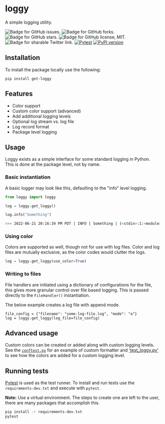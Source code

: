 # loggy
A simple logging utility.

<img src="https://img.shields.io/github/issues/mattdood/loggy"
    target="https://github.com/mattdood/loggy/issues"
    alt="Badge for GitHub issues."/>
<img src="https://img.shields.io/github/forks/mattdood/loggy"
    target="https://github.com/mattdood/loggy/forks"
    alt="Badge for GitHub forks."/>
<img src="https://img.shields.io/github/stars/mattdood/loggy"
    alt="Badge for GitHub stars."/>
<img src="https://img.shields.io/github/license/mattdood/loggy"
    target="https://github.com/mattdood/loggy/raw/master/LICENSE"
    alt="Badge for GitHub license, MIT."/>
<img src="https://img.shields.io/twitter/url?url=https%3A%2F%2Fgithub.com%2Fmattdood%2Floggy"
    target="https://twitter.com/intent/tweet?text=Wow:&url=https%3A%2F%2Fgithub.com%2Fmattdood%2Floggy"
    alt="Badge for sharable Twitter link."/>
[![Pytest](https://github.com/mattdood/loggy/actions/workflows/ci.yml/badge.svg)](https://github.com/mattdood/loggy/actions/workflows/ci.yml)
[![PyPI version](https://badge.fury.io/py/get-loggy.svg)](https://badge.fury.io/py/get-loggy)

## Installation
To install the package locally use the following:

```
pip install get-loggy
```

## Features
* Color support
* Custom color support (advanced)
* Add additional logging levels
* Optional log stream vs. log file
* Log record format
* Package level logging

## Usage
Loggy exists as a simple interface for some standard logging in Python.
This is done at the package level, not by name.

### Basic instantiation
A basic logger may look like this, defaulting to the "info" level logging.

```python
from loggy import loggy

log = loggy.get_loggy()

log.info("Something")
```

```bash
>>> 2022-06-21 20:16:39 PM PDT | INFO | Something | (<stdin>:1:<module>) |
```

### Using color
Colors are supported as well, though not for use with log files. Color and
log files are mutually exclusive, as the color codes would clutter the logs.

```python
log = loggy.get_loggy(use_color=True)
```

### Writing to files
File handlers are initiated using a dictionary of configurations for the file,
this gives more granular control over file based logging. This is passed
directly to the `FileHandler()` instantiation.

The below example creates a log file with append mode.

```
file_config = {"filename": "some-log-file.log", "mode": "a"}
log = loggy.get_loggy(log_file=file_config)
```

## Advanced usage
Custom colors can be created or added along with custom logging levels.
See the [`conftest.py`](./conftest.py) for an example of custom formatter
and ['test_loggy.py'](./test/test_loggy.py) to see how the colors are added
for a custom logging level.

## Running tests
[Pytest](https://pytest.org) is used as the test runner. To install and run tests
use the `requirements-dev.txt` and execute with `pytest`.

**Note:** Use a virtual environment. The steps to create one are left to the user,
there are many packages that accomplish this.

```bash
pip install -r requirements-dev.txt
pytest
```

